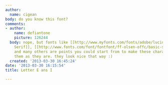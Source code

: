 ```yaml
---
author:
  name: cigean
body: do you know this font?
comments:
- author:
    name: defiantone
    picture: 126244
  body: nope, but fonts like [[http://www.myfonts.com/fonts/adobe/lucida-serif/lucida-bold/|Lucida
    Serif]], [[http://www.fonts.com/font/fontfont/ff-olsen-offc/basic-set|Olsen Offc]]
    and many others are points you could start from to make these characters. or leave
    them as they are. they look nice that way :)
  created: '2013-03-30 16:45:24'
date: '2013-03-30 16:15:54'
title: Letter E ans I

---
```

